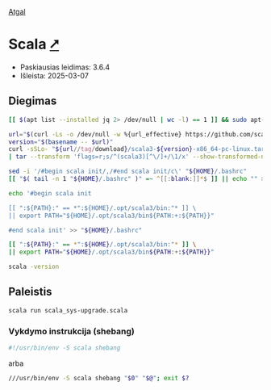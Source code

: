 [Atgal](./readme.md)

# Scala [&#x2B67;](https://scala-lang.org/)

* Paskiausias leidimas: 3.6.4
* Išleista: 2025-03-07

## Diegimas

```bash
[[ $(apt list --installed jq 2> /dev/null | wc -l) == 1 ]] && sudo apt-get install jq 

url="$(curl -Ls -o /dev/null -w %{url_effective} https://github.com/scala/scala3/releases/latest)"
version="$(basename -- $url)"
curl -sSLo- "${url//tag/download}/scala3-${version}-x86_64-pc-linux.tar.gz" \
| tar --transform 'flags=r;s/^(scala3)[^\/]+/\1/x' --show-transformed-names -xzvC "${HOME}/.opt"

sed -i '/#begin scala init/,/#end scala init/c\' "${HOME}/.bashrc"
[[ "$( tail -n 1 "${HOME}/.bashrc" )" =~ ^[[:blank:]]*$ ]] || echo "" >> "${HOME}/.bashrc"

echo '#begin scala init

[[ ":${PATH}:" == *":${HOME}/.opt/scala3/bin:"* ]] \
|| export PATH="${HOME}/.opt/scala3/bin${PATH:+:${PATH}}"

#end scala init' >> "${HOME}/.bashrc"

[[ ":${PATH}:" == *":${HOME}/.opt/scala3/bin:"* ]] \
|| export PATH="${HOME}/.opt/scala3/bin${PATH:+:${PATH}}"

scala -version
```

## Paleistis

```bash
scala run scala_sys-upgrade.scala
```

### Vykdymo instrukcija (shebang)

```bash
#!/usr/bin/env -S scala shebang
```

arba

```bash
///usr/bin/env -S scala shebang "$0" "$@"; exit $?
```
